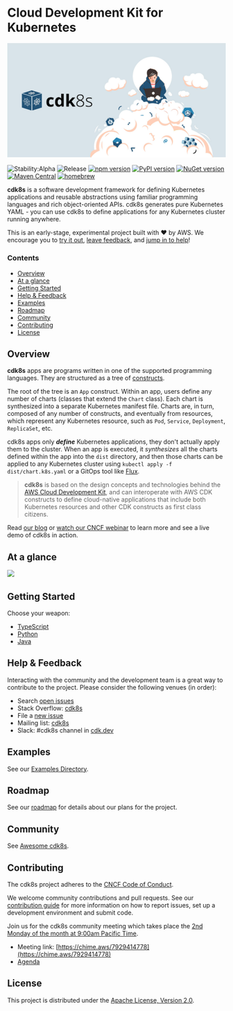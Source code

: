 # Cloud Development Kit for Kubernetes

![](./website/static/images/opengraph.jpg)

![Stability:Alpha](https://img.shields.io/badge/stability-alpha-orange)
![Release](https://github.com/awslabs/cdk8s/workflows/Release/badge.svg)
[![npm version](https://badge.fury.io/js/cdk8s.svg)](https://badge.fury.io/js/cdk8s)
[![PyPI version](https://badge.fury.io/py/cdk8s.svg)](https://badge.fury.io/py/cdk8s)
[![NuGet version](https://badge.fury.io/nu/Org.Cdk8s.svg)](https://badge.fury.io/nu/Org.Cdk8s)
[![Maven Central](https://maven-badges.herokuapp.com/maven-central/org.cdk8s/cdk8s/badge.svg?style=plastic)](https://maven-badges.herokuapp.com/maven-central/org.cdk8s/cdk8s)
[![homebrew](https://img.shields.io/homebrew/v/cdk8s?color=brightgreen)](https://formulae.brew.sh/formula/cdk8s#default)


**cdk8s** is a software development framework for defining Kubernetes
applications and reusable abstractions using familiar programming languages and
rich object-oriented APIs. cdk8s generates pure Kubernetes YAML - you can use
cdk8s to define applications for any Kubernetes cluster running anywhere.

This is an early-stage, experimental project built with ❤️ by AWS. We encourage you to [try it out](#getting-started), [leave feedback](#help--feedback), and [jump in to help](#contributing)!

### Contents

- [Overview](#overview)
- [At a glance](#at-a-glance)
- [Getting Started](#getting-started)
- [Help & Feedback](#help--feedback)
- [Examples](#examples)
- [Roadmap](#roadmap)
- [Community](#community)
- [Contributing](#contributing)
- [License](#license)

## Overview

**cdk8s** apps are programs written in one of the supported programming
languages. They are structured as a tree of
[constructs](https://github.com/aws/constructs).

The root of the tree is an `App` construct. Within an app, users define any
number of charts (classes that extend the `Chart` class). Each chart is
synthesized into a separate Kubernetes manifest file. Charts are, in turn,
composed of any number of constructs, and eventually from resources, which
represent any Kubernetes resource, such as `Pod`, `Service`, `Deployment`,
`ReplicaSet`, etc.

cdk8s apps only ***define*** Kubernetes applications, they don't actually apply
them to the cluster. When an app is executed, it *synthesizes* all the charts
defined within the app into the `dist` directory, and then those charts can be
applied to any Kubernetes cluster using `kubectl apply -f dist/chart.k8s.yaml` or a GitOps tool like [Flux](https://fluxcd.io/).

> **cdk8s** is based on the design concepts and technologies behind the [AWS
Cloud Development Kit](https://aws.amazon.com/cdk), and can interoperate with
AWS CDK constructs to define cloud-native applications that include both
Kubernetes resources and other CDK constructs as first class citizens.

Read [our blog](https://aws.amazon.com/blogs/containers/introducing-cdk-for-kubernetes/) or [watch our CNCF webinar](https://www.cncf.io/webinars/end-yaml-engineering-with-cdk8s/) to learn more and see a live demo of cdk8s in action.

## At a glance

![](./website/static/images/animation.gif)

## Getting Started

Choose your weapon:

- [TypeScript](./docs/getting-started/typescript.md)
- [Python](./docs/getting-started/python.md)
- [Java](./docs/getting-started/java.md)

## Help & Feedback

Interacting with the community and the development team is a great way to
contribute to the project. Please consider the following venues (in order):

* Search [open issues](https://github.com/awslabs/cdk8s/issues)
* Stack Overflow: [cdk8s](https://stackoverflow.com/questions/tagged/cdk8s)
* File a [new issue](https://github.com/awslabs/cdk8s/issues/new/choose)
* Mailing list: [cdk8s](https://groups.google.com/forum/#!forum/cdk8s)
* Slack: #cdk8s channel in [cdk.dev](https://cdk.dev)

## Examples

See our [Examples Directory](./examples/README.md).

## Roadmap

See our [roadmap](https://github.com/awslabs/cdk8s/projects/1) for details about our plans for the project.

## Community

See [Awesome cdk8s](https://github.com/dungahk/awesome-cdk8s).

## Contributing

The cdk8s project adheres to the [CNCF Code of
Conduct](https://github.com/cncf/foundation/blob/master/code-of-conduct.md).

We welcome community contributions and pull requests. See our [contribution
guide](./CONTRIBUTING.md) for more information on how to report issues, set up a
development environment and submit code.

Join us for the cdk8s community meeting which takes place the [2nd Monday of the month at 9:00am Pacific Time](https://www.thetimezoneconverter.com/?t=9:00&tz=PT%20%28Pacific%20Time%29).

* Meeting link: [https://chime.aws/7929414778](https://chime.aws/7929414778)
* [Agenda](https://docs.google.com/document/d/1QmZS2_cphxbs2VPfDCkrUVcoDwiawryh704hEfAyrBk/edit?usp=sharing)

## License

This project is distributed under the [Apache License, Version 2.0](./LICENSE).
